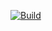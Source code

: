 [![Build](https://github.com/KSUOwlBots/BUMBLEBEE-24-MAIN/actions/workflows/main.yml/badge.svg)](https://github.com/KSUOwlBots/BUMBLEBEE-24-MAIN/actions/workflows/main.yml)